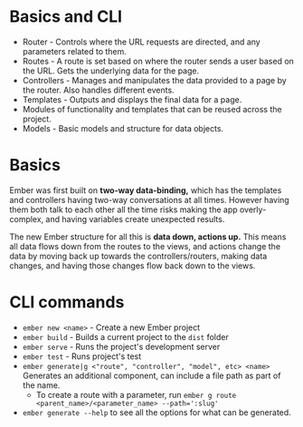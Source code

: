 # Basics and CLI

* Router - Controls where the URL requests are directed, and any parameters related to them.
* Routes - A route is set based on where the router sends a user based on the URL. Gets the underlying data for the page.
* Controllers - Manages and manipulates the data provided to a page by the router. Also handles different events.
* Templates - Outputs and displays the final data for a page.
* Modules of functionality and templates that can be reused across the project.
* Models - Basic models and structure for data objects.

# Basics

Ember was first built on **two-way data-binding,** which has the templates and controllers having two-way conversations at all times. However having them both talk to each other all the time risks making the app overly-complex, and having variables create unexpected results.

The new Ember structure for all this is **data down, actions up.** This means all data flows down from the routes to the views, and actions change the data by moving back up towards the controllers/routers, making data changes, and having those changes flow back down to the views.

# CLI commands

* `ember new <name>` - Create a new Ember project
* `ember build` - Builds a current project to the `dist` folder
* `ember serve` - Runs the project's development server
* `ember test` - Runs project's test
* `ember generate|g <"route", "controller", "model", etc> <name>` Generates an additional component, can include a file path as part of the name.
  * To create a route with a parameter, run `ember g route <parent_name>/<parameter_name> --path=':slug'`
* `ember generate --help` to see all the options for what can be generated.
